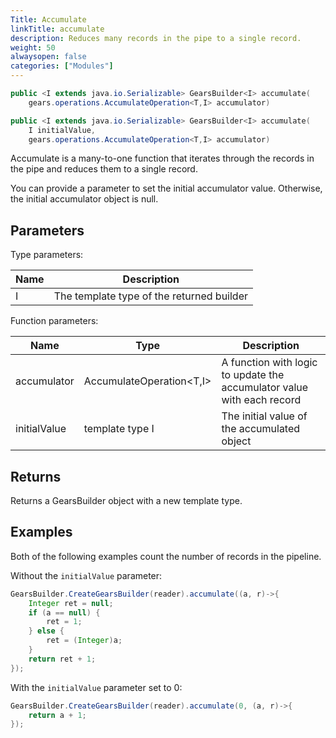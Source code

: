 ```yaml
---
Title: Accumulate
linkTitle: accumulate
description: Reduces many records in the pipe to a single record.
weight: 50
alwaysopen: false
categories: ["Modules"]
---
```


```java
public <I extends java.io.Serializable> GearsBuilder<I> accumulate​(
    gears.operations.AccumulateOperation<T,​I> accumulator)

public <I extends java.io.Serializable> GearsBuilder<I> accumulate​(
    I initialValue, 
    gears.operations.AccumulateOperation<T,​I> accumulator)
```

Accumulate is a many-to-one function that iterates through the records in the pipe and reduces them to a single record.

You can provide a parameter to set the initial accumulator value. Otherwise, the initial accumulator object is null.

## Parameters
 
Type parameters:

| Name | Description |
|------|-------------|
| I | The template type of the returned builder |

Function parameters:

| Name | Type | Description |
|------|------|-------------|
| accumulator | <nobr>AccumulateOperation<T,​I></nobr> | A function with logic to update the accumulator value with each record |
| initialValue | template type I | The initial value of the accumulated object |

## Returns

Returns a GearsBuilder object with a new template type.

## Examples

Both of the following examples count the number of records in the pipeline.

Without the `initialValue` parameter:

```java
GearsBuilder.CreateGearsBuilder(reader).accumulate((a, r)->{
    Integer ret = null;
    if (a == null) {
	    ret = 1;
    } else {
	    ret = (Integer)a;
    }
    return ret + 1;
});
```

With the `initialValue` parameter set to 0:

```java
GearsBuilder.CreateGearsBuilder(reader).accumulate(0, (a, r)->{
   	return a + 1;
});
```
